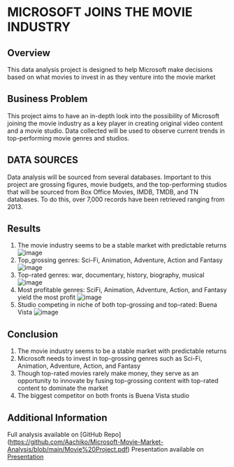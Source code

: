# MICROSOFT JOINS THE MOVIE INDUSTRY
## Overview
This data analysis project is designed to help Microsoft make decisions based on what movies to invest in as they venture into the movie market
## Business Problem
This project aims to have an in-depth look into the possibility of Microsoft joining the movie industry as a key player in creating original video content and a movie studio. 
Data collected will be used to observe current trends in top-performing movie genres and studios.
## DATA SOURCES
Data analysis will be sourced from several databases.
Important to this project are grossing figures, movie budgets, and the top-performing studios that will be sourced from Box Office Movies, IMDB, TMDB, and TN databases.
To do this, over 7,000 records have been retrieved ranging from 2013.
## Results
1. The movie industry seems to be a stable market with predictable returns
![image](https://github.com/Aachiko/Microsoft-Movie-Market-Analysis/assets/117164823/61df3d9c-31b3-455c-a068-042ea2711c18)
2. Top_grossing genres: Sci-Fi, Animation, Adventure, Action and Fantasy
![image](https://github.com/Aachiko/Microsoft-Movie-Market-Analysis/assets/117164823/552c977d-f029-443b-a73b-0983a07820f2)
3. Top-rated genres: war, documentary, history, biography, musical
![image](https://github.com/Aachiko/Microsoft-Movie-Market-Analysis/assets/117164823/37ef2f28-37d9-4f02-94c9-ed006c858855)
4. Most profitable genres: SciFi, Animation, Adventure, Action, and Fantasy yield the most profit
![image](https://github.com/Aachiko/Microsoft-Movie-Market-Analysis/assets/117164823/9266dfce-2b81-41df-a94e-dab6a6897a1b)
5. Studio competing in niche of both top-grossing and top-rated: Buena Vista
![image](https://github.com/Aachiko/Microsoft-Movie-Market-Analysis/assets/117164823/501e44c9-6727-4531-a6e4-1d0c8d14e268)

## Conclusion
1) The movie industry seems to be a stable market with predictable returns 
2) Microsoft needs to invest in top-grossing genres such as Sci-Fi, Animation, Adventure, Action, and Fantasy 
3) Though top-rated movies rarely make money, they serve as an opportunity to innovate by fusing top-grossing content with top-rated content to dominate the market
4) The biggest competitor on both fronts is Buena Vista studio

## Additional Information
Full analysis available on [GitHub Repo] (https://github.com/Aachiko/Microsoft-Movie-Market-Analysis/blob/main/Movie%20Project.pdf)
Presentation available on [Presentation](https://github.com/Aachiko/Microsoft-Movie-Market-Analysis/commit/a0d36b353b7c5b4ff66c36ba7b4163ed1f133c28)









